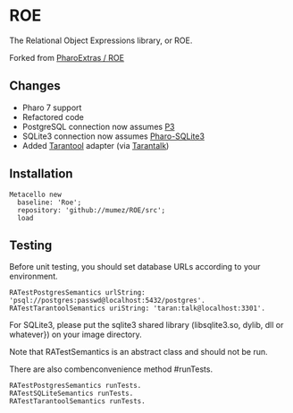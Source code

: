 # ROE

The Relational Object Expressions library, or ROE.

Forked from [PharoExtras / ROE](http://smalltalkhub.com/#!/~PharoExtras/ROE)

## Changes

- Pharo 7 support
- Refactored code
- PostgreSQL connection now assumes [P3](https://github.com/svenvc/P3)
- SQLite3 connection now assumes [Pharo-SQLite3](https://github.com/pharo-rdbms/Pharo-SQLite3)
- Added [Tarantool](https://www.tarantool.io) adapter (via [Tarantalk](https://github.com/mumez/Tarantalk))

## Installation

```
Metacello new
  baseline: 'Roe';
  repository: 'github://mumez/ROE/src';
  load
```
## Testing

Before unit testing, you should set database URLs according to your environment.

```
RATestPostgresSemantics urlString: 'psql://postgres:passwd@localhost:5432/postgres'.
RATestTarantoolSemantics uriString: 'taran:talk@localhost:3301'.
```

For SQLite3, please put the sqlite3 shared library (libsqlite3.so, dylib, dll or whatever}) on your image directory.

Note that RATestSemantics is an abstract class and should not be run.

There are also combenconvenience method #runTests.
```
RATestPostgresSemantics runTests.
RATestSQLiteSemantics runTests.
RATestTarantoolSemantics runTests.
```
